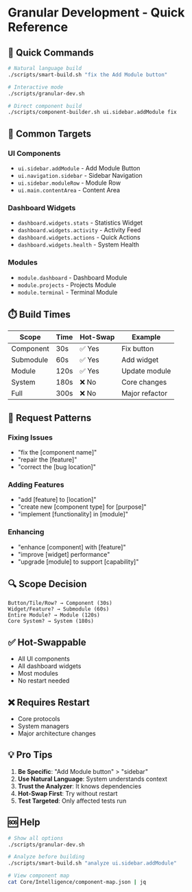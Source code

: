 # Granular Development - Quick Reference

## 🚀 Quick Commands

```bash
# Natural language build
./scripts/smart-build.sh "fix the Add Module button"

# Interactive mode
./scripts/granular-dev.sh

# Direct component build
./scripts/component-builder.sh ui.sidebar.addModule fix
```

## 🎯 Common Targets

### UI Components
- `ui.sidebar.addModule` - Add Module Button
- `ui.navigation.sidebar` - Sidebar Navigation
- `ui.sidebar.moduleRow` - Module Row
- `ui.main.contentArea` - Content Area

### Dashboard Widgets
- `dashboard.widgets.stats` - Statistics Widget
- `dashboard.widgets.activity` - Activity Feed
- `dashboard.widgets.actions` - Quick Actions
- `dashboard.widgets.health` - System Health

### Modules
- `module.dashboard` - Dashboard Module
- `module.projects` - Projects Module
- `module.terminal` - Terminal Module

## ⏱️ Build Times

| Scope | Time | Hot-Swap | Example |
|-------|------|----------|---------|
| Component | 30s | ✅ Yes | Fix button |
| Submodule | 60s | ✅ Yes | Add widget |
| Module | 120s | ✅ Yes | Update module |
| System | 180s | ❌ No | Core changes |
| Full | 300s | ❌ No | Major refactor |

## 📝 Request Patterns

### Fixing Issues
- "fix the [component name]"
- "repair the [feature]"
- "correct the [bug location]"

### Adding Features
- "add [feature] to [location]"
- "create new [component type] for [purpose]"
- "implement [functionality] in [module]"

### Enhancing
- "enhance [component] with [feature]"
- "improve [widget] performance"
- "upgrade [module] to support [capability]"

## 🔍 Scope Decision

```
Button/Tile/Row? → Component (30s)
Widget/Feature? → Submodule (60s)
Entire Module? → Module (120s)
Core System? → System (180s)
```

## ✅ Hot-Swappable
- All UI components
- All dashboard widgets
- Most modules
- No restart needed

## ❌ Requires Restart
- Core protocols
- System managers
- Major architecture changes

## 💡 Pro Tips

1. **Be Specific**: "Add Module button" > "sidebar"
2. **Use Natural Language**: System understands context
3. **Trust the Analyzer**: It knows dependencies
4. **Hot-Swap First**: Try without restart
5. **Test Targeted**: Only affected tests run

## 🆘 Help

```bash
# Show all options
./scripts/granular-dev.sh

# Analyze before building
./scripts/smart-build.sh "analyze ui.sidebar.addModule"

# View component map
cat Core/Intelligence/component-map.json | jq
```